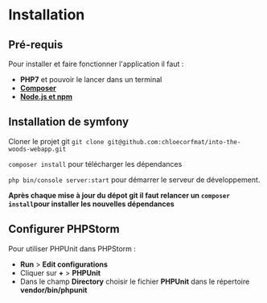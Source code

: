 # Installation



## Pré-requis

Pour installer et faire fonctionner l'application il faut :

- **PHP7** et pouvoir le lancer dans un terminal
- **[Composer](https://getcomposer.org/)** 
- **[Node.js et npm](https://nodejs.org)**

 

## Installation de symfony

Cloner le projet git `git clone git@github.com:chloecorfmat/into-the-woods-webapp.git` 

`composer install` pour télécharger les dépendances

`php bin/console server:start` pour démarrer le serveur de développement.



**Après chaque mise à jour du dépot git il faut relancer un  `composer install`pour installer les nouvelles dépendances** 



## Configurer PHPStorm

Pour utiliser PHPUnit dans PHPStorm :

- **Run** > **Edit configurations** 
- Cliquer sur **+**  > **PHPUnit**  
- Dans le champ **Directory** choisir le fichier **PHPUnit** dans le répertoire **vendor/bin/phpunit** 